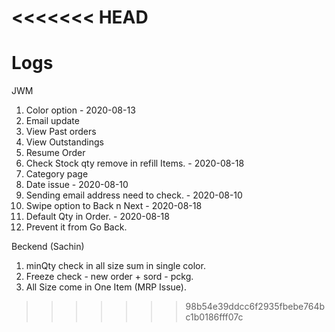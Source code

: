 <<<<<<< HEAD
=======
# Logs

JWM
01. Color option - 2020-08-13
02. Email update
03. View Past orders
04. View Outstandings
05. Resume Order
06. Check Stock qty remove in refill Items. - 2020-08-18
07. Category page
08. Date issue - 2020-08-10
09. Sending email address need to check. - 2020-08-10
10. Swipe option to Back n Next - 2020-08-18
11. Default Qty in Order. - 2020-08-18
12. Prevent it from Go Back.

Beckend (Sachin)
01. minQty check in all size sum in single color.
02. Freeze check - new order + sord - pckg.
03. All Size come in One Item (MRP Issue).
>>>>>>> 98b54e39ddcc6f2935fbebe764bc1b0186fff07c
